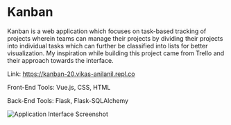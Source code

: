 # Kanban
Kanban is a web application which focuses on task-based tracking of projects wherein teams can manage their projects by dividing their projects into individual tasks which can further be classified into lists for better visualization. My inspiration while building this project came from Trello and their approach towards the interface.

Link: https://kanban-20.vikas-anilanil.repl.co

Front-End Tools: Vue.js, CSS, HTML

Back-End Tools: Flask, Flask-SQLAlchemy

![Application Interface Screenshot](https://github.com/vikask1401/Kanban/assets/119506864/6322a3fb-36ab-4cc8-92d7-c6aa22865a39)
